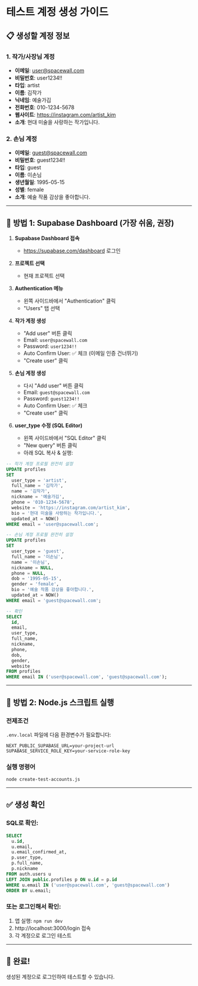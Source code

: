 # 테스트 계정 생성 가이드

## 📋 생성할 계정 정보

### 1. 작가/사장님 계정
- **이메일**: user@spacewall.com
- **비밀번호**: user1234!!
- **타입**: artist
- **이름**: 김작가
- **닉네임**: 예술가김
- **전화번호**: 010-1234-5678
- **웹사이트**: https://instagram.com/artist_kim
- **소개**: 현대 미술을 사랑하는 작가입니다.

### 2. 손님 계정
- **이메일**: guest@spacewall.com
- **비밀번호**: guest1234!!
- **타입**: guest
- **이름**: 이손님
- **생년월일**: 1995-05-15
- **성별**: female
- **소개**: 예술 작품 감상을 좋아합니다.

---

## 🚀 방법 1: Supabase Dashboard (가장 쉬움, 권장)

1. **Supabase Dashboard 접속**
   - https://supabase.com/dashboard 로그인

2. **프로젝트 선택**
   - 현재 프로젝트 선택

3. **Authentication 메뉴**
   - 왼쪽 사이드바에서 "Authentication" 클릭
   - "Users" 탭 선택

4. **작가 계정 생성**
   - "Add user" 버튼 클릭
   - Email: `user@spacewall.com`
   - Password: `user1234!!`
   - Auto Confirm User: ✅ 체크 (이메일 인증 건너뛰기)
   - "Create user" 클릭

5. **손님 계정 생성**
   - 다시 "Add user" 버튼 클릭
   - Email: `guest@spacewall.com`
   - Password: `guest1234!!`
   - Auto Confirm User: ✅ 체크
   - "Create user" 클릭

6. **user_type 수정 (SQL Editor)**
   - 왼쪽 사이드바에서 "SQL Editor" 클릭
   - "New query" 버튼 클릭
   - 아래 SQL 복사 & 실행:

```sql
-- 작가 계정 프로필 완전히 설정
UPDATE profiles 
SET 
  user_type = 'artist',
  full_name = '김작가',
  name = '김작가',
  nickname = '예술가김',
  phone = '010-1234-5678',
  website = 'https://instagram.com/artist_kim',
  bio = '현대 미술을 사랑하는 작가입니다.',
  updated_at = NOW()
WHERE email = 'user@spacewall.com';

-- 손님 계정 프로필 완전히 설정
UPDATE profiles 
SET 
  user_type = 'guest',
  full_name = '이손님',
  name = '이손님',
  nickname = NULL,
  phone = NULL,
  dob = '1995-05-15',
  gender = 'female',
  bio = '예술 작품 감상을 좋아합니다.',
  updated_at = NOW()
WHERE email = 'guest@spacewall.com';

-- 확인
SELECT 
  id,
  email,
  user_type,
  full_name,
  nickname,
  phone,
  dob,
  gender,
  website
FROM profiles
WHERE email IN ('user@spacewall.com', 'guest@spacewall.com');
```

---

## 🔧 방법 2: Node.js 스크립트 실행

### 전제조건
`.env.local` 파일에 다음 환경변수가 필요합니다:
```env
NEXT_PUBLIC_SUPABASE_URL=your-project-url
SUPABASE_SERVICE_ROLE_KEY=your-service-role-key
```

### 실행 명령어
```bash
node create-test-accounts.js
```

---

## ✅ 생성 확인

### SQL로 확인:
```sql
SELECT 
  u.id,
  u.email,
  u.email_confirmed_at,
  p.user_type,
  p.full_name,
  p.nickname
FROM auth.users u
LEFT JOIN public.profiles p ON u.id = p.id
WHERE u.email IN ('user@spacewall.com', 'guest@spacewall.com')
ORDER BY u.email;
```

### 또는 로그인해서 확인:
1. 앱 실행: `npm run dev`
2. http://localhost:3000/login 접속
3. 각 계정으로 로그인 테스트

---

## 🎉 완료!

생성된 계정으로 로그인하여 테스트할 수 있습니다.

